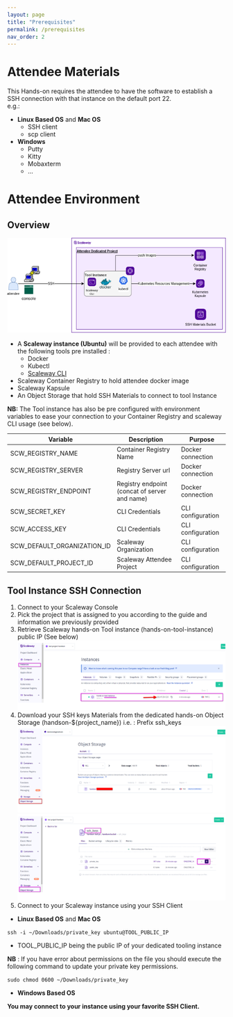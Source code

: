 ```yaml
---
layout: page
title: "Prerequisites"
permalink: /prerequisites
nav_order: 2
---
```

# Attendee Materials

This Hands-on requires the attendee to have the software to establish a SSH connection with that instance on the default port 22. <br />
e.g.:
  - **Linux Based OS** and **Mac OS**
    - SSH client
    - scp client 
  - **Windows**
    - Putty
    - Kitty
    - Mobaxterm
    - …
  
# Attendee Environment
## Overview
![Environment Overview](assets/images/attendee_material_architecture.png)
- A **Scaleway instance (Ubuntu)**  will be provided to each attendee with the following tools pre installed : 
  - Docker
  - Kubectl
  - [Scaleway CLI](https://github.com/scaleway/scaleway-cli/tree/master)
- Scaleway Container Registry to hold attendee docker image
- Scaleway Kapsule
- An Object Storage that hold SSH Materials to connect to tool Instance

**NB:** The Tool instance has also be pre configured with environment variables to ease your connection to your Container Registry and scaleway CLI usage (see below).


|Variable|Description|Purpose|
|--|--|--|
| SCW_REGISTRY_NAME | Container Registry Name | Docker connection|
| SCW_REGISTRY_SERVER | Registry Server url  |Docker connection|
| SCW_REGISTRY_ENDPOINT | Registry endpoint (concat of server and name) |Docker connection|
| SCW_SECRET_KEY | CLI Credentials |CLI configuration|
| SCW_ACCESS_KEY | CLI Credentials |CLI configuration|
| SCW_DEFAULT_ORGANIZATION_ID | Scaleway Organization |CLI configuration|
| SCW_DEFAULT_PROJECT_ID | Scaleway Attendee Project |CLI configuration|

## Tool Instance SSH Connection

1. Connect to your Scaleway Console 
2. Pick the project that is assigned to you according to the guide and information we previously provided
3. Retrieve Scaleway hands-on Tool instance (hands-on-tool-instance) public IP (See below)
![Retrieve Public IP](assets/images/prerequisites/instances_public_ip.png)
4. Download your SSH keys Materials from the dedicated hands-on Object Storage (handson-${project_name}) i.e. : Prefix ssh_keys
![Get SSH Materials](assets/images/prerequisites/ssh_materials_1.png)
![Get SSH Materials](assets/images/prerequisites/ssh_materials_2.png)
5. Connect to your Scaleway instance using your SSH Client
- **Linux Based OS** and **Mac OS**
```
ssh -i ~/Downloads/private_key ubuntu@TOOL_PUBLIC_IP
```
- TOOL_PUBLIC_IP being the public IP of your dedicated tooling instance

**NB** : If you have error about permissions on the file you should execute the following command to update your private key permissions.
```
sudo chmod 0600 ~/Downloads/private_key
```
- **Windows Based OS**

**You may connect to your instance using your favorite SSH Client.**
